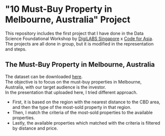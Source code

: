 # "10 Must-Buy Property in Melbourne, Australia" Project
This repository includes the first project that I have done in the Data Science Foundational Workshop by <a href="https://www.sif.org.sg/Our-Work/Volunteer-Cooperation/E-volunteering-Programmes/DigiLABS">DigiLABS Singapore</a> x <a href="https://www.codefor.asia/">Code for Asia</a>. 
<br>
The projects are all done in group, but it is modified in the representation and steps.

## The Must-Buy Property in Melbourne, Australia
The dataset can be downloaded <a href="https://www.kaggle.com/datasets/dansbecker/melbourne-housing-snapshot">here</a>. <br>
The objective is to focus on the must-buy properties in Melbourne, Australia, with our target audience is the investor. <br>
In the presentation that uploaded here, I tried different approach. <br>
* First, it is based on the region with the nearest distance to the CBD area, and then the type of the most-sold property in that region. <br>
* Then, I match the criteria of the most-sold properties to the available properties. <br>
* Lastly, the available properties which matched with the criteria is filtered by distance and price.
